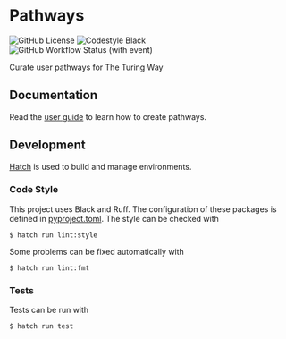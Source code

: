 # Pathways

![GitHub License](https://img.shields.io/github/license/the-turing-way/pathways)
![Codestyle Black](https://img.shields.io/badge/code%20style-black-000000.svg)
![GitHub Workflow Status (with event)](https://img.shields.io/github/actions/workflow/status/the-turing-way/pathways/ci.yaml)

Curate user pathways for The Turing Way

## Documentation

Read the [user guide](./documentation.md) to learn how to create pathways.

## Development

[Hatch](https://hatch.pypa.io) is used to build and manage environments.

### Code Style

This project uses Black and Ruff.
The configuration of these packages is defined in [pyproject.toml](./pyproject.toml).
The style can be checked with

```console
$ hatch run lint:style
```

Some problems can be fixed automatically with

```console
$ hatch run lint:fmt
```

### Tests

Tests can be run with

```console
$ hatch run test
```
